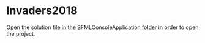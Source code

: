 # Invaders2018

Open the solution file in the SFMLConsoleApplication folder in order to open the project.
